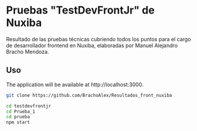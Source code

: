# Pruebas "TestDevFrontJr" de Nuxiba

Resultado de las pruebas técnicas cubriendo todos los puntos para el cargo de desarrollador frontend en Nuxiba, elaboradas por Manuel Alejandro Bracho Mendoza.

## Uso

The application will be available at http://localhost:3000.

```bash
git clone https://github.com/BrachoAlex/Resultados_front_nuxiba

cd testdevfrontjr
cd Prueba_1
cd prueba
npm start
```
